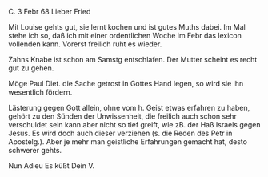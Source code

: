  C. 3 Febr 68
Lieber Fried

Mit Louise gehts gut, sie lernt kochen und ist gutes Muths dabei. 
Im Mal stehe ich so, daß ich mit einer ordentlichen Woche im Febr das lexicon vollenden kann. Vorerst freilich ruht es wieder.

Zahns Knabe ist schon am Samstg entschlafen. Der Mutter scheint es recht gut zu gehen.

Möge Paul Diet. die Sache getrost in Gottes Hand legen, so wird sie ihn wesentlich fördern.

Lästerung gegen Gott allein, ohne vom h. Geist etwas erfahren zu haben, gehört zu den Sünden der Unwissenheit, die freilich auch schon sehr verschuldet sein kann aber nicht so tief greift, wie zB. der Haß Israels gegen Jesus. Es wird doch auch dieser verziehen (s. die Reden des Petr in Apostelg.). Aber je mehr man geistliche Erfahrungen gemacht hat, desto schwerer gehts.

 Nun Adieu Es küßt
 Dein V.
